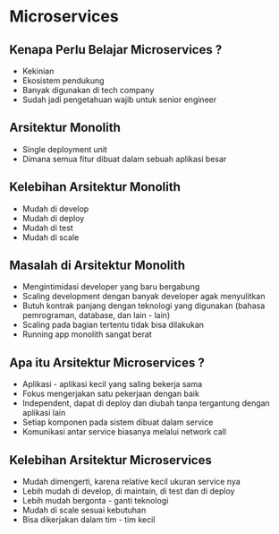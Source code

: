 # Microservices

## Kenapa Perlu Belajar Microservices ?
- Kekinian
- Ekosistem pendukung
- Banyak digunakan di tech company
- Sudah jadi pengetahuan wajib untuk senior engineer

## Arsitektur Monolith 
- Single deployment unit
- Dimana semua fitur dibuat dalam sebuah aplikasi besar

## Kelebihan Arsitektur Monolith
- Mudah di develop
- Mudah di deploy
- Mudah di test
- Mudah di scale

## Masalah di Arsitektur Monolith
- Mengintimidasi developer yang baru bergabung
- Scaling development dengan banyak developer agak menyulitkan
- Butuh kontrak panjang dengan teknologi yang digunakan (bahasa pemrograman, database, dan lain - lain)
- Scaling pada bagian tertentu tidak bisa dilakukan
- Running app monolith sangat berat

## Apa itu Arsitektur Microservices ?
- Aplikasi - aplikasi kecil yang saling bekerja sama
- Fokus mengerjakan satu pekerjaan dengan baik
- Independent, dapat di deploy dan diubah tanpa tergantung dengan aplikasi lain
- Setiap komponen pada sistem dibuat dalam service
- Komunikasi antar service biasanya melalui network call

## Kelebihan Arsitektur Microservices
- Mudah dimengerti, karena relative kecil ukuran service nya
- Lebih mudah di develop, di maintain, di test dan di deploy
- Lebih mudah bergonta - ganti teknologi
- Mudah di scale sesuai kebutuhan
- Bisa dikerjakan dalam tim - tim kecil

